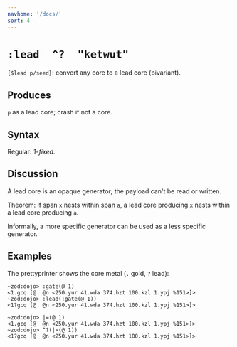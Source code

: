```yaml
---
navhome: '/docs/'
sort: 4
---
```


# `:lead  ^?  "ketwut"`

`{$lead p/seed}`: convert any core to a lead core (bivariant).

## Produces

`p` as a lead core; crash if not a core.

## Syntax

Regular: *1-fixed*.

## Discussion

A lead core is an opaque generator; the payload can't be read or written.

Theorem: if span `x` nests within span `a`, a lead core producing `x` nests
within a lead core producing `a`.

Informally, a more specific generator can be used as a less specific generator.

## Examples

The prettyprinter shows the core metal (`.` gold, `?` lead):

    ~zod:dojo> :gate(@ 1)
    <1.gcq [@  @n <250.yur 41.wda 374.hzt 100.kzl 1.ypj %151>]>
    ~zod:dojo> :lead(:gate(@ 1))
    <1?gcq [@  @n <250.yur 41.wda 374.hzt 100.kzl 1.ypj %151>]>

    ~zod:dojo> |=(@ 1)
    <1.gcq [@  @n <250.yur 41.wda 374.hzt 100.kzl 1.ypj %151>]>
    ~zod:dojo> ^?(|=(@ 1))
    <1?gcq [@  @n <250.yur 41.wda 374.hzt 100.kzl 1.ypj %151>]>
